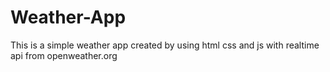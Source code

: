 # Weather-App
This is a simple weather app created by using html css and js with realtime api from openweather.org
